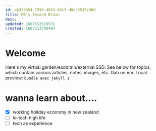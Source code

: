 ```yaml
---
id: ab333b54-759d-4674-83cf-d0cc3529c38d
title: PB's Second Brain
desc: ''
updated: 1607552519531
created: 1607313709484
---
```

# Welcome

Here's my virtual garden/exobrain/external SSD. See below for topics, which contain various articles, notes, images, etc. Dab on em.
Local preview: `bundle exec jekyll s`

# wanna learn about....

- [x] working holiday economy in new zealand
- [ ] lo-tech high life
- [ ] tech as experience 